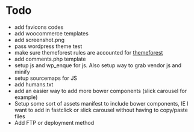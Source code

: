 # Todo

* add favicons codes
* add woocommerce templates
* add screenshot.png
* pass wordpress theme test
* make sure themeforest rules are accounted for [themeforest](https://help.market.envato.com/hc/en-us/articles/202822450-WordPress-Theme-Submission-Requirements)
* add comments.php template
* setup js and wp_enque for js. Also setup way to grab vendor js and minify
* setup sourcemaps for JS
* add humans.txt
* add an easier way to add more bower components (slick carousel for example)
* Setup some sort of assets manifest to include bower components, IE I want to add in fastclick or slick carousel without having to copy/paste files
* Add FTP or deployment method
